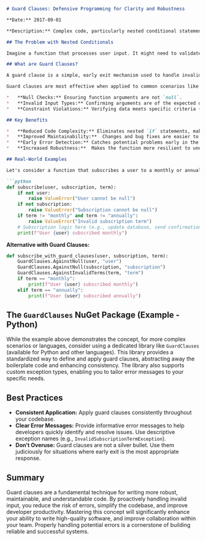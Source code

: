 ```markdown
# Guard Clauses: Defensive Programming for Clarity and Robustness

**Date:** 2017-09-01

**Description:** Complex code, particularly nested conditional statements, can be difficult to understand, maintain, and debug. Guard clauses offer a powerful technique to proactively handle invalid input and reduce code complexity, significantly improving robustness and developer productivity.  Failing to properly handle potential errors in your code can lead to unexpected crashes, difficult-to-trace bugs, and wasted development time – a significant risk, especially in mission-critical systems.

## The Problem with Nested Conditionals

Imagine a function that processes user input. It might need to validate the user’s ID, ensure the subscription is active, and verify the term of the subscription. If these validations are scattered throughout the code, buried within `if` and `else` blocks, the function can quickly become a tangled mess. This nested structure increases the cognitive load for developers, making it harder to understand the flow of logic and identify potential errors.  Moreover, deeply nested conditionals can be notoriously difficult to debug – stepping through the code line by line to understand the execution path can be time-consuming and frustrating.

## What are Guard Clauses?

A guard clause is a simple, early exit mechanism used to handle invalid input or exceptional conditions within a function. The core concept is to check for these conditions *immediately* and, if they’re not met, exit the function, often by throwing an appropriate exception. Think of it as a gatekeeper, proactively preventing the function from proceeding with invalid data. The term "guard clause" originates from the idea of a gate protecting the core logic of your function.

Guard clauses are most effective when applied to common scenarios like:

*   **Null Checks:** Ensuring function arguments are not `null`.
*   **Invalid Input Types:** Confirming arguments are of the expected data type.
*   **Constraint Violations:** Verifying data meets specific criteria (e.g., a number is within a valid range).

## Key Benefits

*   **Reduced Code Complexity:** Eliminates nested `if` statements, making the code easier to read and understand.
*   **Improved Maintainability:**  Changes and bug fixes are easier to implement due to the cleaner structure.
*   **Early Error Detection:** Catches potential problems early in the execution flow, preventing them from propagating through the system.
*   **Increased Robustness:**  Makes the function more resilient to unexpected or invalid input.

## Real-World Examples

Let's consider a function that subscribes a user to a monthly or annual plan:

```python
def subscribe(user, subscription, term):
    if not user:
        raise ValueError("User cannot be null")
    if not subscription:
        raise ValueError("Subscription cannot be null")
    if term != "monthly" and term != "annually":
        raise ValueError("Invalid subscription term")
    # Subscription logic here (e.g., update database, send confirmation email)
    print(f"User {user} subscribed monthly")
```

**Alternative with Guard Clauses:**

```python
def subscribe_with_guard_clauses(user, subscription, term):
    GuardClauses.AgainstNull(user, "user")
    GuardClauses.AgainstNull(subscription, "subscription")
    GuardClauses.AgainstInvalidTerms(term, "term")
    if term == "monthly":
        print(f"User {user} subscribed monthly")
    elif term == "annually":
        print(f"User {user} subscribed annually")
```

## The `GuardClauses` NuGet Package (Example - Python)

While the example above demonstrates the concept, for more complex scenarios or languages, consider using a dedicated library like `GuardClauses` (available for Python and other languages). This library provides a standardized way to define and apply guard clauses, abstracting away the boilerplate code and enhancing consistency.  The library also supports custom exception types, enabling you to tailor error messages to your specific needs.

## Best Practices

*   **Consistent Application:** Apply guard clauses consistently throughout your codebase.
*   **Clear Error Messages:**  Provide informative error messages to help developers quickly identify and resolve issues.  Use descriptive exception names (e.g., `InvalidSubscriptionTermException`).
*   **Don’t Overuse:** Guard clauses are not a silver bullet. Use them judiciously for situations where early exit is the most appropriate response.

## Summary

Guard clauses are a fundamental technique for writing more robust, maintainable, and understandable code. By proactively handling invalid input, you reduce the risk of errors, simplify the codebase, and improve developer productivity. Mastering this concept will significantly enhance your ability to write high-quality software, and improve collaboration within your team.  Properly handling potential errors is a cornerstone of building reliable and successful systems.
```
